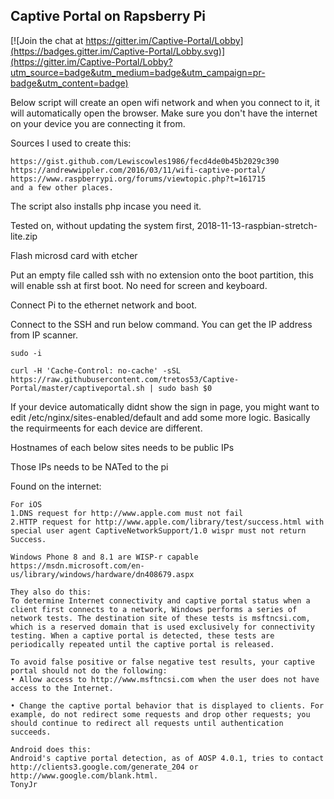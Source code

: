 ## Captive Portal on Rapsberry Pi

[![Join the chat at https://gitter.im/Captive-Portal/Lobby](https://badges.gitter.im/Captive-Portal/Lobby.svg)](https://gitter.im/Captive-Portal/Lobby?utm_source=badge&utm_medium=badge&utm_campaign=pr-badge&utm_content=badge)

Below script will create an open wifi network and when you connect to it, it will automatically open the browser. Make sure you don't have the internet on your device you are connecting it from.

Sources I used to create this:
```
https://gist.github.com/Lewiscowles1986/fecd4de0b45b2029c390
https://andrewwippler.com/2016/03/11/wifi-captive-portal/
https://www.raspberrypi.org/forums/viewtopic.php?t=161715
and a few other places.
```

The script also installs php incase you need it.

Tested on, without updating the system first, 2018-11-13-raspbian-stretch-lite.zip

Flash microsd card with etcher

Put an empty file called ssh with no extension onto the boot partition, this will enable ssh at first boot. No need for screen and keyboard.

Connect Pi to the ethernet network and boot.

Connect to the SSH and run below command. You can get the IP address from IP scanner.

```
sudo -i
```

```
curl -H 'Cache-Control: no-cache' -sSL https://raw.githubusercontent.com/tretos53/Captive-Portal/master/captiveportal.sh | sudo bash $0
```

If your device automatically didnt show the sign in page, you might want to edit /etc/nginx/sites-enabled/default and add some more logic. Basically the requirmeents for each device are different. 

Hostnames of each below sites needs to be public IPs

Those IPs needs to be NATed to the pi

Found on the internet:

```
For iOS
1.DNS request for http://www.apple.com must not fail
2.HTTP request for http://www.apple.com/library/test/success.html with special user agent CaptiveNetworkSupport/1.0 wispr must not return Success.

Windows Phone 8 and 8.1 are WISP-r capable https://msdn.microsoft.com/en-us/library/windows/hardware/dn408679.aspx

They also do this:
To determine Internet connectivity and captive portal status when a client first connects to a network, Windows performs a series of network tests. The destination site of these tests is msftncsi.com, which is a reserved domain that is used exclusively for connectivity testing. When a captive portal is detected, these tests are periodically repeated until the captive portal is released.

To avoid false positive or false negative test results, your captive portal should not do the following:
• Allow access to http://www.msftncsi.com when the user does not have access to the Internet.

• Change the captive portal behavior that is displayed to clients. For example, do not redirect some requests and drop other requests; you should continue to redirect all requests until authentication succeeds.

Android does this:
Android's captive portal detection, as of AOSP 4.0.1, tries to contact http://clients3.google.com/generate_204 or http://www.google.com/blank.html.
TonyJr
```
